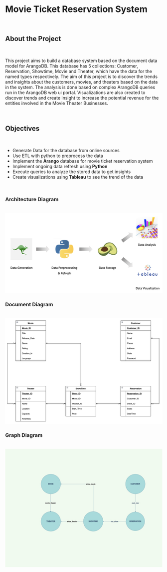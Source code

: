 # **Movie Ticket Reservation System**

</br>

## **About the Project**

</br>

This project aims to build a database system based on the document data model for ArangoDB. This database has 5 collections: Customer, Reservation, Showtime, Movie and Theater, which have the data for the named types respectively. The aim of this project is to discover the trends and insights about the customers, movies, and theaters based on the data in the system. The analysis is done based on complex ArangoDB queries run in the ArangoDB web ui portal. Visualizations are also created to discover trends and create insight to increase the potential revenue for the entities involved in the Movie Theater Businesses.

</br>

## **Objectives**

</br>

* Generate Data for the database from online sources
* Use ETL with python to preprocess the data
* Implement the **Arango** database for movie ticket reservation system
* Implement ongoing data refresh using **Python**
* Execute queries to analyze the stored data to get insights
* Create visualizations using **Tableau** to see the trend of the data

</br>

### **Architecture Diagram**

</br>

<img src = "Diagrams/architecture_diagram.png">

</br>

### **Document Diagram**

</br>

<img src = "Diagrams/ADBMS_Project_ERD_Team7.png">

</br>

### **Graph Diagram**

</br>

<img src = "Diagrams/graph_model.jpg">
